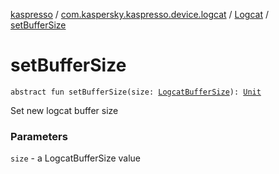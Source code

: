 [kaspresso](../../index.md) / [com.kaspersky.kaspresso.device.logcat](../index.md) / [Logcat](index.md) / [setBufferSize](./set-buffer-size.md)

# setBufferSize

`abstract fun setBufferSize(size: `[`LogcatBufferSize`](../-logcat-buffer-size/index.md)`): `[`Unit`](https://kotlinlang.org/api/latest/jvm/stdlib/kotlin/-unit/index.html)

Set new logcat buffer size

### Parameters

`size` - a LogcatBufferSize value
